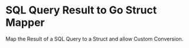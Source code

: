# SQL Query Result to Go Struct Mapper

Map the Result of a SQL Query to a Struct and allow Custom Conversion.
